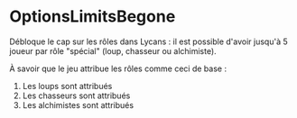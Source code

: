 # OptionsLimitsBegone

Débloque le cap sur les rôles dans Lycans : 
il est possible d'avoir jusqu'à 5 joueur par rôle "spécial" (loup, chasseur ou alchimiste).

À savoir que le jeu attribue les rôles comme ceci de base :
1. Les loups sont attribués
2. Les chasseurs sont attribués
3. Les alchimistes sont attribués